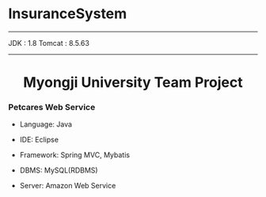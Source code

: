 # InsuranceSystem

***
  JDK : 1.8
  Tomcat : 8.5.63
***

# <center>Myongji University Team Project</center>

### Petcares Web Service

* Language: Java 

* IDE: Eclipse

* Framework: Spring MVC, Mybatis

* DBMS: MySQL(RDBMS)

* Server: Amazon Web Service
